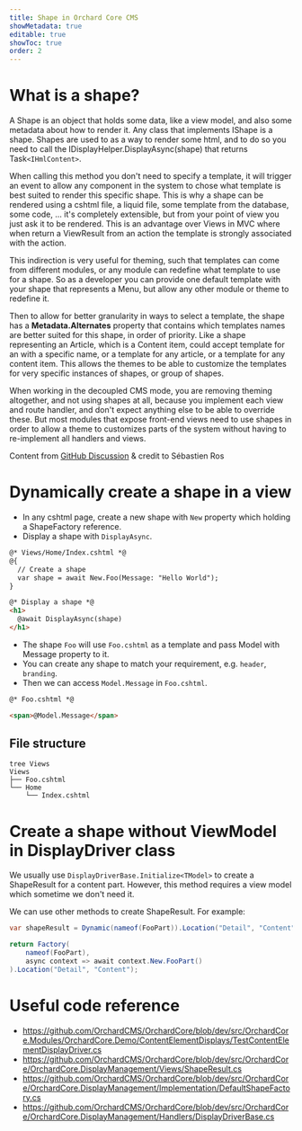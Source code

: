 ```yaml
---
title: Shape in Orchard Core CMS
showMetadata: true
editable: true
showToc: true
order: 2
---
```


# What is a shape?

A Shape is an object that holds some data, like a view model, and also some metadata about how to render it.
Any class that implements IShape is a shape.
Shapes are used to as a way to render some html, and to do so you need to call the IDisplayHelper.DisplayAsync(shape) that returns Task`<IHmlContent>`.

When calling this method you don't need to specify a template, it will trigger an event to allow any component in the system to chose what template is best suited to render this specific shape.
This is why a shape can be rendered using a cshtml file, a liquid file, some template from the database, some code, ... it's completely extensible, but from your point of view you just ask it to be rendered.
This is an advantage over Views in MVC where when return a ViewResult from an action the template is strongly associated with the action.

This indirection is very useful for theming, such that templates can come from different modules, or any module can redefine what template to use for a shape.
So as a developer you can provide one default template with your shape that represents a Menu, but allow any other module or theme to redefine it.

Then to allow for better granularity in ways to select a template, the shape has a **Metadata.Alternates** property that contains which templates names are better suited for this shape, in order of priority.
Like a shape representing an Article, which is a Content item, could accept template for an with a specific name, or a template for any article, or a template for any content item.
This allows the themes to be able to customize the templates for very specific instances of shapes, or group of shapes.

When working in the decoupled CMS mode, you are removing theming altogether, and not using shapes at all, because you implement each view and route handler, and don't expect anything else to be able to override these.
But most modules that expose front-end views need to use shapes in order to allow a theme to customizes parts of the system without having to re-implement all handlers and views.

Content from [GitHub Discussion](https://github.com/OrchardCMS/OrchardCore/issues/4121#issuecomment-539608731) & credit to Sébastien Ros


# Dynamically create a shape in a view
- In any cshtml page, create a new shape with `New` property which holding a ShapeFactory reference.
- Display a shape with `DisplayAsync`.
```html
@* Views/Home/Index.cshtml *@
@{
  // Create a shape
  var shape = await New.Foo(Message: "Hello World");
}

@* Display a shape *@
<h1>
  @await DisplayAsync(shape)
</h1>

```

- The shape `Foo` will use `Foo.cshtml` as a template and pass Model with Message property to it.
- You can create any shape to match your requirement, e.g. `header`, `branding`.
- Then we can access `Model.Message` in `Foo.cshtml`.

```html
@* Foo.cshtml *@

<span>@Model.Message</span>

```

## File structure

```
tree Views
Views
├── Foo.cshtml
└── Home
    └── Index.cshtml

```

# Create a shape without ViewModel in DisplayDriver class

We usually use `DisplayDriverBase.Initialize<TModel>` to create a ShapeResult for a content part.
However, this method requires a view model which sometime we don't need it.

We can use other methods to create ShapeResult. For example:

```c#
var shapeResult = Dynamic(nameof(FooPart)).Location("Detail", "Content");
```

```c#
return Factory(
    nameof(FooPart),
    async context => await context.New.FooPart()
).Location("Detail", "Content");
```

# Useful code reference
- https://github.com/OrchardCMS/OrchardCore/blob/dev/src/OrchardCore.Modules/OrchardCore.Demo/ContentElementDisplays/TestContentElementDisplayDriver.cs
- https://github.com/OrchardCMS/OrchardCore/blob/dev/src/OrchardCore/OrchardCore.DisplayManagement/Views/ShapeResult.cs
- https://github.com/OrchardCMS/OrchardCore/blob/dev/src/OrchardCore/OrchardCore.DisplayManagement/Implementation/DefaultShapeFactory.cs
- https://github.com/OrchardCMS/OrchardCore/blob/dev/src/OrchardCore/OrchardCore.DisplayManagement/Handlers/DisplayDriverBase.cs
